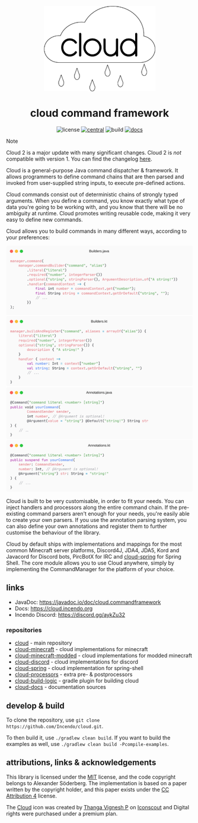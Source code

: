 <div align="center">
<img src="img/CloudNew.png" width="300px"/>
<br/>
<h1>cloud command framework</h1>

![license](https://img.shields.io/github/license/incendo/cloud.svg)
[![central](https://img.shields.io/maven-central/v/cloud.commandframework/cloud-core)](https://search.maven.org/search?q=cloud.commandframework)
![build](https://img.shields.io/github/actions/workflow/status/incendo/cloud/build.yml?logo=github)
[![docs](https://img.shields.io/readthedocs/incendocloud?logo=readthedocs)](https://cloud.incendo.org)
</div>

> [!NOTE]
> Cloud 2 is a major update with many significant changes. Cloud 2 is _not_ compatible with version 1.
> You can find the changelog [here](https://cloud.incendo.org/en/latest/cloud-v2/).

Cloud is a general-purpose Java command dispatcher &amp; framework. It allows programmers to define command chains that are then parsed and invoked from user-supplied string inputs, to execute pre-defined actions.

Cloud commands consist out of deterministic chains of strongly typed arguments. When you define a command,
you know exactly what type of data you're going to be working with, and you know that there will be no
ambiguity at runtime. Cloud promotes writing reusable code, making it very easy to define new commands.

Cloud allows you to build commands in many different ways, according to your preferences:

<div align="center">
<picture>
    <source media="(prefers-color-scheme: dark)" srcset="img/code/builder_java_dark.png">
    <source media="(prefers-color-scheme: light)" srcset="img/code/builder_java_light.png">
    <img src="img/code/builder_java_light.png">
</picture>

<picture>
    <source media="(prefers-color-scheme: dark)" srcset="img/code/builder_kotlin_dark.png">
    <source media="(prefers-color-scheme: light)" srcset="img/code/builder_kotlin_light.png">
    <img src="img/code/builder_kotlin_light.png">
</picture>

<picture>
    <source media="(prefers-color-scheme: dark)" srcset="img/code/annotations_java_dark.png">
    <source media="(prefers-color-scheme: light)" srcset="img/code/annotations_java_light.png">
    <img src="img/code/annotations_java_light.png">
</picture>

<picture>
    <source media="(prefers-color-scheme: dark)" srcset="img/code/annotations_kotlin_dark.png">
    <source media="(prefers-color-scheme: light)" srcset="img/code/annotations_kotlin_light.png">
    <img src="img/code/annotations_kotlin_light.png">
</picture>
</div>

Cloud is built to be very customisable, in order to fit your needs. You can inject handlers and processors
along the entire command chain. If the pre-existing command parsers aren't enough for your needs, you're easily
able to create your own parsers. If you use the annotation parsing system, you can also define your own annotations
and register them to further customise the behaviour of the library.

Cloud by default ships with implementations and mappings for the most common Minecraft server platforms, 
Discord4J, JDA4, JDA5, Kord and Javacord for
Discord bots, PircBotX for IRC and [cloud-spring](https://github.com/incendo/cloud-spring) for Spring Shell.
The core module allows you to use Cloud anywhere, simply by implementing the CommandManager for the platform of your choice.

## links  

- JavaDoc: https://javadoc.io/doc/cloud.commandframework
- Docs: https://cloud.incendo.org
- Incendo Discord: https://discord.gg/aykZu32

### repositories

- [cloud](https://github.com/incendo/cloud) - main repository
- [cloud-minecraft](https://github.com/incendo/cloud-minecraft) - cloud implementations for minecraft
- [cloud-minecraft-modded](https://github.com/incendo/cloud-minecraft-modded) - cloud implementations for modded minecraft
- [cloud-discord](https://github.com/incendo/cloud-discord) - cloud implementations for discord
- [cloud-spring](https://github.com/incendo/cloud-spring) - cloud implementation for spring-shell
- [cloud-processors](https://github.com/incendo/cloud-processors) - extra pre- & postprocessors
- [cloud-build-logic](https://github.com/incendo/cloud-build-logic) - gradle plugin for building cloud
- [cloud-docs](https://github.com/incendo/cloud-docs) - documentation sources
  
## develop &amp; build  
  
To clone the repository, use `git clone https://github.com/Incendo/cloud.git`.

To then build it, use `./gradlew clean build`. If you want to build the examples as well, use `./gradlew clean build
-Pcompile-examples`.

## attributions, links &amp; acknowledgements  
  
This library is licensed under the <a href="https://opensource.org/licenses/MIT">MIT</a> license, and the code copyright  belongs to Alexander Söderberg. The implementation is based on a paper written by the copyright holder, and this paper exists under the <a href="https://creativecommons.org/licenses/by/4.0/legalcode">CC Attribution 4</a> license.  
  
The <a href="https://iconscout.com/icons/cloud" target="_blank">Cloud</a> icon was created by <a href="https://iconscout.com/contributors/oviyan">
Thanga Vignesh P</a> on <a href="https://iconscout.com">Iconscout</a> and Digital rights were purchased under a premium plan.
